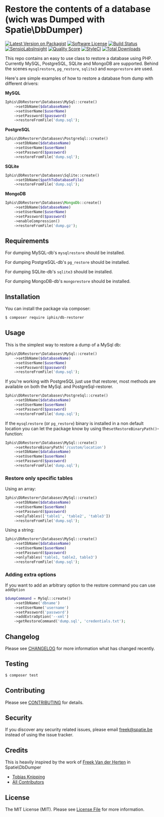 # Restore the contents of a database (wich was Dumped with Spatie\DbDumper)

[![Latest Version on Packagist](https://img.shields.io/packagist/v/iphis/db-restorer.svg?style=flat-square)](https://packagist.org/packages/iphis/db-restorer)
[![Software License](https://img.shields.io/badge/license-MIT-brightgreen.svg?style=flat-square)](LICENSE.md)
[![Build Status](https://img.shields.io/travis/iphis/db-restorer/master.svg?style=flat-square)](https://travis-ci.org/iphis/db-restorer)
[![SensioLabsInsight](https://img.shields.io/sensiolabs/i/bd8dcd6b-19db-4d65-9cdd-3b6ecb2626b1.svg?style=flat-square)](https://insight.sensiolabs.com/projects/bd8dcd6b-19db-4d65-9cdd-3b6ecb2626b1)
[![Quality Score](https://img.shields.io/scrutinizer/g/iphis/db-restorer.svg?style=flat-square)](https://scrutinizer-ci.com/g/iphis/db-restorer)
[![StyleCI](https://styleci.io/repos/49829051/shield?branch=master)](https://styleci.io/repos/49829051)
[![Total Downloads](https://img.shields.io/packagist/dt/iphis/db-restorer.svg?style=flat-square)](https://packagist.org/packages/iphis/db-restorer)

This repo contains an easy to use class to restore a database using PHP. Currently MySQL, PostgreSQL, SQLite and MongoDB are supported. Behind
the scenes `mysqlrestore`, `pg_restore`, `sqlite3` and `mongorestore` are used.

Here's are simple examples of how to restore a database from dump with different drivers:

**MySQL**
```php
Iphis\DbRestorer\Databases\MySql::create()
    ->setDbName($databaseName)
    ->setUserName($userName)
    ->setPassword($password)
    ->restoreFromFile('dump.sql');
```

**PostgreSQL**

```php
Iphis\DbRestorer\Databases\PostgreSql::create()
    ->setDbName($databaseName)
    ->setUserName($userName)
    ->setPassword($password)
    ->restoreFromFile('dump.sql');
```

**SQLite**

```php
Iphis\DbRestorer\Databases\Sqlite::create()
    ->setDbName($pathToDatabaseFile)
    ->restoreFromFile('dump.sql');
```

**MongoDB**

```php
Iphis\DbRestorer\Databases\MongoDb::create()
    ->setDbName($databaseName)
    ->setUserName($userName)
    ->setPassword($password)
    ->enableCompression()
    ->restoreFromFile('dump.gz');
```

## Requirements
For dumping MySQL-db's `mysqlrestore` should be installed.

For dumping PostgreSQL-db's `pg_restore` should be installed.

For dumping SQLite-db's `sqlite3` should be installed.

For dumping MongoDB-db's `mongorestore` should be installed.

## Installation

You can install the package via composer:
``` bash
$ composer require iphis/db-restorer
```

## Usage

This is the simplest way to restore a dump of a MySql db:

```php
Iphis\DbRestorer\Databases\MySql::create()
    ->setDbName($databaseName)
    ->setUserName($userName)
    ->setPassword($password)
    ->restoreFromFile('dump.sql');
```

If you're working with PostgreSQL just use that restorer, most methods are available on both the MySql. and PostgreSql-restorer.

```php
Iphis\DbRestorer\Databases\PostgreSql::create()
    ->setDbName($databaseName)
    ->setUserName($userName)
    ->setPassword($password)
    ->restoreFromFile('dump.sql');
```

If the `mysqlrestore` (or `pg_restore`) binary is installed in a non default location you can let the package know by using the`setRestoreBinaryPath()`-function:

```php
Iphis\DbRestorer\Databases\MySql::create()
    ->setRestoreBinaryPath('/custom/location')
    ->setDbName($databaseName)
    ->setUserName($userName)
    ->setPassword($password)
    ->restoreFromFile('dump.sql');
```

### Restore only specific tables

Using an array:

```php
Iphis\DbRestorer\Databases\MySql::create()
    ->setDbName($databaseName)
    ->setUserName($userName)
    ->setPassword($password)
    ->onlyTables(['table1', 'table2', 'table3'])
    ->restoreFromFile('dump.sql');
```
Using a string:

```php
Iphis\DbRestorer\Databases\MySql::create()
    ->setDbName($databaseName)
    ->setUserName($userName)
    ->setPassword($password)
    ->onlyTables('table1, table2, table3')
    ->restoreFromFile('dump.sql');
```



### Adding extra options
If you want to add an arbitrary option to the restore command you can use `addOption`

```php
$dumpCommand = MySql::create()
    ->setDbName('dbname')
    ->setUserName('username')
    ->setPassword('password')
    ->addExtraOption('--xml')
    ->getRestoreCommand('dump.sql', 'credentials.txt');
```

## Changelog

Please see [CHANGELOG](CHANGELOG.md) for more information what has changed recently.

## Testing

``` bash
$ composer test
```

## Contributing

Please see [CONTRIBUTING](CONTRIBUTING.md) for details.

## Security

If you discover any security related issues, please email freek@spatie.be instead of using the issue tracker.

## Credits
This is heavily inspired by the work of [Freek Van der Herten](https://github.com/freekmurze) in Spatie\DbDumper
- [Tobias Knipping](https://github.com/to-kn)
- [All Contributors](../../contributors)

## License

The MIT License (MIT). Please see [License File](LICENSE.md) for more information.
